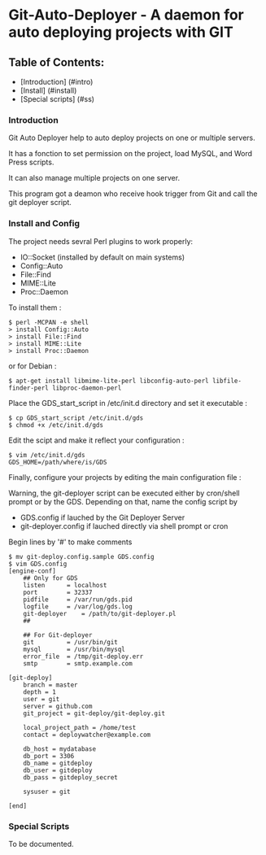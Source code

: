 Git-Auto-Deployer - A daemon for auto deploying projects with GIT
=================================================================

Table of Contents:
------------------

* [Introduction] (#intro)
* [Install] (#install)
* [Special scripts] (#ss)


<a name="intro"></a>
### Introduction
Git Auto Deployer help to auto deploy projects on one or multiple servers. 

It has a fonction to set permission on the project, load MySQL, and Word Press scripts. 

It can also manage multiple projects on one server.

This program got a deamon who receive hook trigger from Git and call the git deployer script.

<a name="install"></a>
### Install and Config
The project needs sevral Perl plugins to work properly:

* IO::Socket (installed by default on main systems)
* Config::Auto
* File::Find
* MIME::Lite
* Proc::Daemon

To install them : 


```
$ perl -MCPAN -e shell
> install Config::Auto
> install File::Find
> install MIME::Lite
> install Proc::Daemon
```

or for Debian :

```
$ apt-get install libmime-lite-perl libconfig-auto-perl libfile-finder-perl libproc-daemon-perl
```

Place the GDS_start_script in /etc/init.d directory and set it executable :

```
$ cp GDS_start_script /etc/init.d/gds
$ chmod +x /etc/init.d/gds
```

Edit the scipt and make it reflect your configuration :

```
$ vim /etc/init.d/gds
GDS_HOME=/path/where/is/GDS
```


Finally, configure your projects by editing the main configuration file :

Warning, the git-deployer script can be executed either by cron/shell prompt or by the GDS. Depending on that, name the config script by

* GDS.config if lauched by the Git Deployer Server
* git-deployer.config if lauched directly via shell prompt or cron

Begin lines by '#' to make comments

```
$ mv git-deploy.config.sample GDS.config
$ vim GDS.config
[engine-conf]
	## Only for GDS
	listen		= localhost
	port		= 32337
	pidfile		= /var/run/gds.pid
	logfile		= /var/log/gds.log
	git-deployer	= /path/to/git-deployer.pl
	##

	## For Git-deployer
	git 		= /usr/bin/git
	mysql 		= /usr/bin/mysql
	error_file	= /tmp/git-deploy.err
	smtp		= smtp.example.com

[git-deploy]
	branch = master
	depth = 1
	user = git
	server = github.com
	git_project = git-deploy/git-deploy.git

	local_project_path = /home/test
	contact	= deploywatcher@example.com

	db_host = mydatabase
	db_port = 3306
	db_name = gitdeploy
	db_user = gitdeploy
	db_pass = gitdeploy_secret

	sysuser = git

[end]
```

<a name="ss"></a>
### Special Scripts

To be documented.
